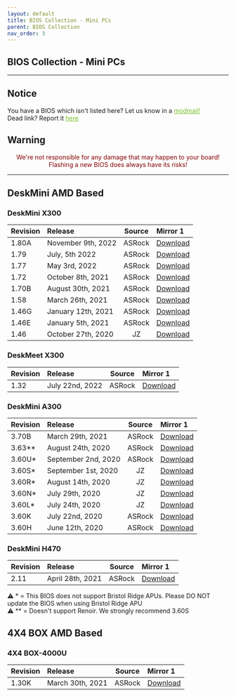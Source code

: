 ```yaml
---
layout: default
title: BIOS Collection - Mini PCs
parent: BIOS Collection
nav_order: 3
---
```

## BIOS Collection - Mini PCs

***

## Notice
You have a BIOS which isn't listed here? Let us know in a <a style="color:#79bd28" href="https://www.reddit.com/message/compose?to=%2Fr%2FASRock" target="_blank">modmail!</a>  
Dead link? Report it <a style="color:#79bd28" href="https://forms.gle/ApqAN72vS6sxzFnm7" target="_blank">here</a>  

## Warning
<p style="color:#840000;text-align:center">We're not responsible for any damage that may happen to your board! Flashing a new BIOS does always have its risks!</p>

***

## **DeskMini AMD Based**

### **DeskMini X300**

Revision|Release|Source|Mirror 1
:--|:--|:--:|:--
1.80A|November 9th, 2022|ASRock|[Download](https://drive.google.com/file/d/18J_Ook5vAYtIkD0_KL8QMXEVCDBS_f-z/view?usp=sharing)
1.79|July, 5th 2022|ASRock|[Download](https://drive.google.com/file/d/16QjBxxZftAtvDgRZltKaZqoUQfPTONai/view?usp=sharing)
1.77|May 3rd, 2022|ASRock|[Download](https://drive.google.com/file/d/1MHPrIaG9lARPAD1Bgsr8zEUYZYFoB3GH/view?usp=sharing)
1.72|October 8th, 2021|ASRock|[Download](https://drive.google.com/file/d/1M5ZrIHDw1o4m_X2FGJoah1rIVmWqC05r/view?usp=sharing)
1.70B|August 30th, 2021|ASRock|[Download](https://drive.google.com/file/d/1TcClu7PVu9SUe2_ZXvrx7r7iBSqlyRu3/view?usp=sharing)
1.58|March 26th, 2021|ASRock|[Download](https://drive.google.com/file/d/1mIfZlW7Tm808C1UxX0vz543LUpMscQfB/view?usp=sharing)
1.46G|January 12th, 2021|ASRock|[Download](https://drive.google.com/file/d/1eFmQtv1DoazaYMk1GRR0SYBEU3EW10HQ/view?usp=sharing)
1.46E|January 5th, 2021|ASRock|[Download](https://drive.google.com/file/d/1nXuh4wK1JTVosSFiJG8xZq9H-st02RcA/view?usp=sharing)
1.46|October 27th, 2020|JZ|[Download](https://drive.google.com/file/d/1wPcvbiF2YEvAbaFBT01umvVjSy19H_Bg/view?usp=sharing)

### **DeskMeet X300**

Revision|Release|Source|Mirror 1
:--|:--|:--:|:--
1.32|July 22nd, 2022|ASRock|[Download](https://drive.google.com/file/d/1-0kTpjEYps_UbFcV04kiDrgd-vQ6gfK2/view?usp=sharing)

### **DeskMini A300**

Revision|Release|Source|Mirror 1
:--|:--|:--:|:--
3.70B|March 29th, 2021|ASRock|[Download](https://drive.google.com/file/d/1-KZaOi7p-HRQrJXmEC0r4oGGG0kRAtsz/view?usp=sharing)
3.63**|August 24th, 2020|ASRock|[Download](https://drive.google.com/file/d/1u-o0iPc1isO7L7Na-0qjAad7O0oxvNN_/view?usp=sharing)
3.60U*|September 2nd, 2020|ASRock|[Download](https://drive.google.com/file/d/1gXsieXivS5ZcD1jXWA9OzBF73mpZtp4W/view?usp=sharing)
3.60S*|September 1st, 2020|JZ|[Download](https://drive.google.com/file/d/1JCPdLWH9ztrcAHMj47e2gVwzr0brrJIJ/view?usp=sharing)
3.60R*|August 14th, 2020|JZ|[Download](https://drive.google.com/file/d/1kPVqnIFTBa4lBtw-735KYDLj52_-NR4S/view?usp=sharing)
3.60N*|July 29th, 2020|JZ|[Download](https://drive.google.com/file/d/16O0_w0YZrkckw0IFxdcJ4uQm-gh3Wgsj/view?usp=sharing)
3.60L*|July 24th, 2020|JZ|[Download](https://drive.google.com/file/d/1ORFJm5TEydCK0CEkCFBmczKYbk8LHexr/view?usp=sharing)
3.60K|July 22nd, 2020|ASRock|[Download](https://drive.google.com/file/d/1sdOxp10KtBnguoKSvqpb3p-cdY1gAAvl/view?usp=sharing)
3.60H|June 12th, 2020|ASRock|[Download](https://drive.google.com/file/d/1qZ7miy1JYVCyKgk3QlmEx2HApvoqMQ_n/view?usp=sharing)

### **DeskMini H470**

Revision|Release|Source|Mirror 1
:--|:--|:--:|:--
2.11|April 28th, 2021|ASRock|[Download](https://drive.google.com/file/d/1jer3VGzPD8UuR6Pig-WnnbfKFCIJqE1B/view?usp=sharing)

<p>
    ⚠️ *    = This BIOS does not support Bristol Ridge APUs. Please DO NOT update the BIOS when using Bristol Ridge APU<br>
    ⚠️ **   = Doesn't support Renoir. We strongly recommend 3.60S
</p>

## **4X4 BOX AMD Based**

### **4X4 BOX-4000U**

Revision|Release|Source|Mirror 1
:--|:--|:--:|:--
1.30K|March 30th, 2021|ASRock|[Download](https://drive.google.com/file/d/1MkWamEdbhKZMB-LAygC4I6WazMnlDmqS/view?usp=sharing)